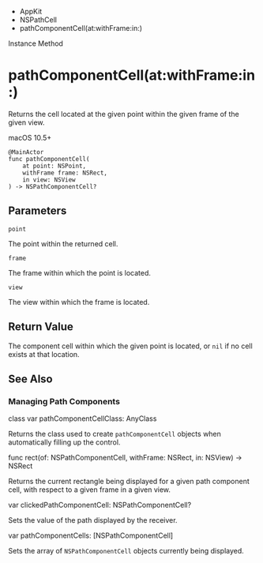 

- AppKit
- NSPathCell
-  pathComponentCell(at:withFrame:in:) 

Instance Method

# pathComponentCell(at:withFrame:in:)

Returns the cell located at the given point within the given frame of the given view.

macOS 10.5+

``` source
@MainActor
func pathComponentCell(
    at point: NSPoint,
    withFrame frame: NSRect,
    in view: NSView
) -> NSPathComponentCell?
```

## Parameters 

`point`  

The point within the returned cell.

`frame`  

The frame within which the point is located.

`view`  

The view within which the frame is located.

## Return Value

The component cell within which the given point is located, or `nil` if no cell exists at that location.

## See Also

### Managing Path Components

class var pathComponentCellClass: AnyClass

Returns the class used to create `pathComponentCell` objects when automatically filling up the control.

func rect(of: NSPathComponentCell, withFrame: NSRect, in: NSView) -> NSRect

Returns the current rectangle being displayed for a given path component cell, with respect to a given frame in a given view.

var clickedPathComponentCell: NSPathComponentCell?

Sets the value of the path displayed by the receiver.

var pathComponentCells: [NSPathComponentCell]

Sets the array of `NSPathComponentCell` objects currently being displayed.


